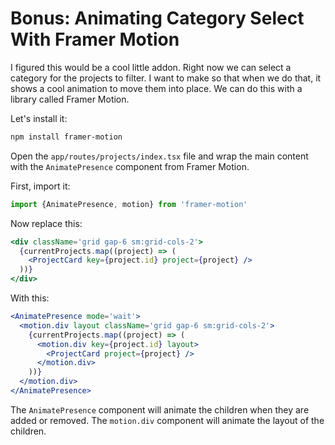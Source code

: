 # Bonus: Animating Category Select With Framer Motion

I figured this would be a cool little addon. Right now we can select a category for the projects to filter. I want to make so that when we do that, it shows a cool animation to move them into place. We can do this with a library called Framer Motion.

Let's install it:

```bash
npm install framer-motion
```

Open the `app/routes/projects/index.tsx` file and wrap the main content with the `AnimatePresence` component from Framer Motion.

First, import it:

```jsx
import {AnimatePresence, motion} from 'framer-motion'
```

Now replace this:

```jsx
<div className='grid gap-6 sm:grid-cols-2'>
  {currentProjects.map((project) => (
    <ProjectCard key={project.id} project={project} />
  ))}
</div>
```

With this:

```jsx
<AnimatePresence mode='wait'>
  <motion.div layout className='grid gap-6 sm:grid-cols-2'>
    {currentProjects.map((project) => (
      <motion.div key={project.id} layout>
        <ProjectCard project={project} />
      </motion.div>
    ))}
  </motion.div>
</AnimatePresence>
```

The `AnimatePresence` component will animate the children when they are added or removed. The `motion.div` component will animate the layout of the children.
